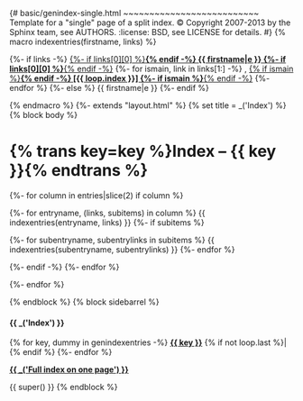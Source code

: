 {\# basic/genindex-single.html ~~~~~~~~~~~~~~~~~~~~~~~~~~ Template for a "single" page of a split index. :copyright: Copyright 2007-2013 by the Sphinx team, see AUTHORS. :license: BSD, see LICENSE for details. \#} {% macro indexentries(firstname, links) %}

{%- if links -%} [{%- if links\[0\]\[0\] %}**{% endif -%} {{ firstname|e }} {%- if links\[0\]\[0\] %}**{% endif -%}](%7B%7B%20links%5B0%5D%5B1%5D%20%7D%7D) {%- for ismain, link in links\[1:\] -%} , [{% if ismain %}**{% endif -%} \[{{ loop.index }}\] {%- if ismain %}**{% endif -%}](%7B%7B%20link%20%7D%7D) {%- endfor %} {%- else %} {{ firstname|e }} {%- endif %}

{% endmacro %} {%- extends "layout.html" %} {% set title = \_('Index') %} {% block body %}

# {% trans key=key %}Index – {{ key }}{% endtrans %}

{%- for column in entries|slice(2) if column %}

{%- for entryname, (links, subitems) in column %} {{ indexentries(entryname, links) }} {%- if subitems %}

{%- for subentryname, subentrylinks in subitems %} {{ indexentries(subentryname, subentrylinks) }} {%- endfor %}

{%- endif -%} {%- endfor %}

{%- endfor %}

{% endblock %} {% block sidebarrel %}

#### {{ \_('Index') }}

{% for key, dummy in genindexentries -%} [**{{ key }}**](<%7B%7B%20pathto('genindex-'%20+%20key)%20%7D%7D>) {% if not loop.last %}| {% endif %} {%- endfor %}

[**{{ \_('Full index on one page') }}**](<%7B%7B%20pathto('genindex-all')%20%7D%7D>)

{{ super() }} {% endblock %}
